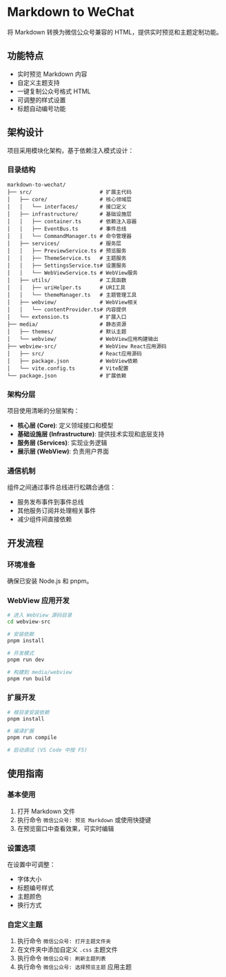 # Markdown to WeChat

将 Markdown 转换为微信公众号兼容的 HTML，提供实时预览和主题定制功能。

## 功能特点

- 实时预览 Markdown 内容
- 自定义主题支持
- 一键复制公众号格式 HTML
- 可调整的样式设置
- 标题自动编号功能

## 架构设计

项目采用模块化架构，基于依赖注入模式设计：

### 目录结构

```
markdown-to-wechat/
├── src/                      # 扩展主代码
│   ├── core/                 # 核心领域层
│   │   └── interfaces/       # 接口定义
│   ├── infrastructure/       # 基础设施层
│   │   ├── container.ts      # 依赖注入容器
│   │   ├── EventBus.ts       # 事件总线
│   │   └── CommandManager.ts # 命令管理器
│   ├── services/             # 服务层
│   │   ├── PreviewService.ts # 预览服务
│   │   ├── ThemeService.ts   # 主题服务
│   │   ├── SettingsService.ts# 设置服务
│   │   └── WebViewService.ts # WebView服务
│   ├── utils/                # 工具函数
│   │   ├── uriHelper.ts      # URI工具
│   │   └── themeManager.ts   # 主题管理工具
│   ├── webview/              # WebView相关
│   │   └── contentProvider.ts# 内容提供
│   └── extension.ts          # 扩展入口
├── media/                    # 静态资源
│   ├── themes/               # 默认主题
│   └── webview/              # WebView应用构建输出
├── webview-src/              # WebView React应用源码
│   ├── src/                  # React应用源码
│   ├── package.json          # WebView依赖
│   └── vite.config.ts        # Vite配置
└── package.json              # 扩展依赖
```

### 架构分层

项目使用清晰的分层架构：

- **核心层 (Core)**: 定义领域接口和模型
- **基础设施层 (Infrastructure)**: 提供技术实现和底层支持
- **服务层 (Services)**: 实现业务逻辑
- **展示层 (WebView)**: 负责用户界面

### 通信机制

组件之间通过事件总线进行松耦合通信：

- 服务发布事件到事件总线
- 其他服务订阅并处理相关事件
- 减少组件间直接依赖

## 开发流程

### 环境准备

确保已安装 Node.js 和 pnpm。

### WebView 应用开发

```bash
# 进入 WebView 源码目录
cd webview-src

# 安装依赖
pnpm install

# 开发模式
pnpm run dev

# 构建到 media/webview
pnpm run build
```

### 扩展开发

```bash
# 根目录安装依赖
pnpm install

# 编译扩展
pnpm run compile

# 启动调试 (VS Code 中按 F5)
```

## 使用指南

### 基本使用

1. 打开 Markdown 文件
2. 执行命令 `微信公众号: 预览 Markdown` 或使用快捷键
3. 在预览窗口中查看效果，可实时编辑

### 设置选项

在设置中可调整：

- 字体大小
- 标题编号样式
- 主题颜色
- 换行方式

### 自定义主题

1. 执行命令 `微信公众号: 打开主题文件夹`
2. 在文件夹中添加自定义 `.css` 主题文件
3. 执行命令 `微信公众号: 刷新主题列表`
4. 执行命令 `微信公众号: 选择预览主题` 应用主题
